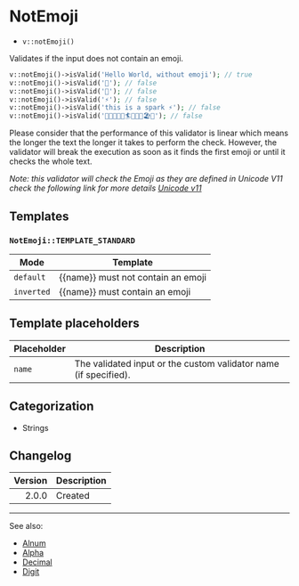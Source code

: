 # NotEmoji

- `v::notEmoji()`

Validates if the input does not contain an emoji.

```php
v::notEmoji()->isValid('Hello World, without emoji'); // true
v::notEmoji()->isValid('🍕'); // false
v::notEmoji()->isValid('🎈'); // false
v::notEmoji()->isValid('⚡'); // false
v::notEmoji()->isValid('this is a spark ⚡'); // false
v::notEmoji()->isValid('🌊🌊🌊🌊🌊🏄🌊🌊🌊🏖🌴'); // false
```

Please consider that the performance of this validator is linear which
means the longer the text the longer it takes to perform the check.
However, the validator will break the execution as soon as it finds the
first emoji or until it checks the whole text.

*Note: this validator will check the Emoji as they are defined in
Unicode V11 check the following link for more details
[Unicode v11](https://unicode.org/emoji/charts/full-emoji-list.html)*

## Templates

### `NotEmoji::TEMPLATE_STANDARD`

| Mode       | Template                           |
|------------|------------------------------------|
| `default`  | {{name}} must not contain an emoji |
| `inverted` | {{name}} must contain an emoji     |

## Template placeholders

| Placeholder | Description                                                      |
|-------------|------------------------------------------------------------------|
| `name`      | The validated input or the custom validator name (if specified). |

## Categorization

- Strings

## Changelog

| Version | Description |
|--------:|-------------|
|   2.0.0 | Created     |

***
See also:

- [Alnum](Alnum.md)
- [Alpha](Alpha.md)
- [Decimal](Decimal.md)
- [Digit](Digit.md)
